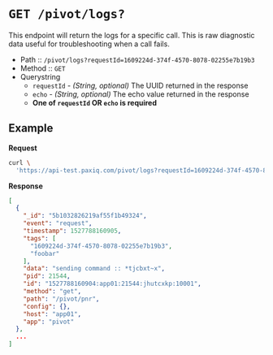 # `GET /pivot/logs?`

This endpoint will return the logs for a specific call. This is raw diagnostic data useful for troubleshooting when a call fails.

- Path :: `/pivot/logs?requestId=1609224d-374f-4570-8078-02255e7b19b3`
- Method :: `GET`
- Querystring
  - `requestId` - *(String, optional)* The UUID returned in the response
  - `echo` - *(String, optional)* The echo value returned in the response
  - **One of `requestId` OR `echo` is required**

## Example

**Request**
```bash
curl \
  'https://api-test.paxiq.com/pivot/logs?requestId=1609224d-374f-4570-8078-02255e7b19b3'
```

**Response**
```json
[
  {
    "_id": "5b1032826219af55f1b49324",
    "event": "request",
    "timestamp": 1527788160905,
    "tags": [
      "1609224d-374f-4570-8078-02255e7b19b3",
      "foobar"
    ],
    "data": "sending command :: *tjcbxt~x",
    "pid": 21544,
    "id": "1527788160904:app01:21544:jhutcxkp:10001",
    "method": "get",
    "path": "/pivot/pnr",
    "config": {},
    "host": "app01",
    "app": "pivot"
  },
  ...
]
```
